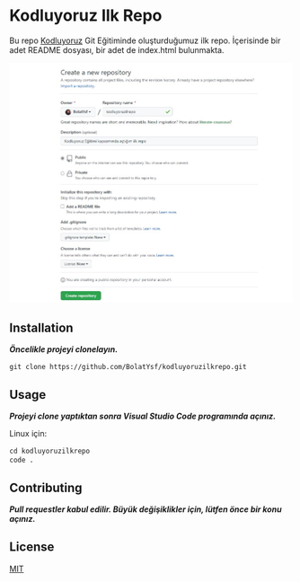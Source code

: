 # Kodluyoruz Ilk Repo

Bu repo [Kodluyoruz](https://www.kodluyoruz.org) Git Eğitiminde oluşturduğumuz ilk repo. İçerisinde bir adet README dosyası, bir adet de index.html bulunmakta.

![github](/images/gitrepo.jpg)

## Installation

**_Öncelikle projeyi clonelayın._**

```
git clone https://github.com/BolatYsf/kodluyoruzilkrepo.git
```

## Usage

**_Projeyi clone yaptıktan sonra Visual Studio Code programında açınız._**

Linux için:

```linux
cd kodluyoruzilkrepo
code .
```

## Contributing

**_Pull requestler kabul edilir. Büyük değişiklikler için, lütfen önce bir konu açınız._**

## License

[MIT](https://choosealicense.com/licenses/mit/)
